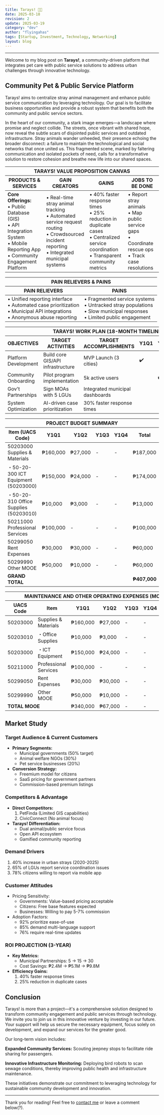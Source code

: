 ```yaml
---
title: Tarays! 🐶😸
date: 2025-03-18
revision: 2
update: 2025-03-19
category: "dev"
author: "flyingahas"
tags: [Startup, Investment, Technology, Networking]
layout: blog
---
```


---

Welcome to my blog post on **Tarays!**, a community-driven platform that integrates pet care with public service solutions to address urban challenges through innovative technology.

## Community Pet & Public Service Platform

Tarays! aims to centralize stray animal management and enhance public service communication by leveraging technology. Our goal is to facilitate business opportunities and provide a robust system that benefits both the community and public service sectors.

In the heart of our community, a stark image emerges—a landscape where promise and neglect collide. The streets, once vibrant with shared hope, now reveal the subtle scars of disjointed public services and outdated infrastructure. Stray animals wander unheeded, their presence echoing the broader disconnect: a failure to maintain the technological and social networks that once united us. This fragmented scene, marked by faltering communication and isolated pockets of need, calls for a transformative solution to restore cohesion and breathe new life into our shared spaces.

<div class="markdown-table">

<table>
  <thead>
    <tr>
      <th colspan="4">TARAYS! VALUE PROPOSITION CANVAS</th>
    </tr>
    <tr>
      <th>PRODUCTS & SERVICES</th>
      <th>GAIN CREATORS</th>
      <th>GAINS</th>
      <th>JOBS TO BE DONE</th>
    </tr>
  </thead>
  <tbody>
    <tr>
      <td>
        <strong>Core Offerings:</strong><br>
        • Public Database (GIS)<br>
        • API Integration System<br>
        • Mobile Reporting App<br>
        • Community Engagement Platform
      </td>
      <td>
        • Real-time stray animal tracking<br>
        • Automated service request routing<br>
        • Crowdsourced incident reporting<br>
        • Integrated municipal systems
      </td>
      <td>
        • 40% faster response times<br>
        • 25% reduction in duplicate cases<br>
        • Centralized service coordination<br>
        • Transparent community metrics
      </td>
      <td>
        • Report stray animals<br>
        • Map public service gaps<br>
        • Coordinate rescue ops<br>
        • Track case resolutions
      </td>
    </tr>
  </tbody>
</table>

</div>

<div class="markdown-table">

<table>
  <thead>
    <tr>
      <th colspan="4">PAIN RELIEVERS & PAINS</th>
    </tr>
    <tr>
      <th>PAIN RELIEVERS</th>
      <th>PAINS</th>
    </tr>
  </thead>
  <tbody>
    <tr>
      <td>
        • Unified reporting interface<br>
        • Automated case prioritization<br>
        • Municipal API integrations<br>
        • Anonymous abuse reporting
      </td>
      <td>
        • Fragmented service systems<br>
        • Untracked stray populations<br>
        • Slow municipal responses<br>
        • Limited public engagement
      </td>
    </tr>
  </tbody>
</table>

</div>

<div class="markdown-table">

<table>
  <thead>
    <tr>
      <th colspan="7">TARAYS! WORK PLAN (18-MONTH TIMELINE)</th>
    </tr>
    <tr>
      <th>OBJECTIVES</th>
      <th>TARGET ACTIVITIES</th>
      <th>TARGET ACCOMPLISHMENTS</th>
      <th>Y1Q1</th>
      <th>Y1Q2</th>
      <th>Y1Q3</th>
      <th>Y1Q4</th>
    </tr>
  </thead>
  <tbody>
    <tr>
      <td>Platform Development</td>
      <td>Build core GIS/API infrastructure</td>
      <td>MVP Launch (3 cities)</td>
      <td>✔️</td>
      <td></td>
      <td></td>
      <td></td>
    </tr>
    <tr>
      <td>Community Onboarding</td>
      <td>Pilot program implementation</td>
      <td>5k active users</td>
      <td></td>
      <td>✔️</td>
      <td></td>
      <td></td>
    </tr>
    <tr>
      <td>Gov't Partnerships</td>
      <td>Sign MOAs with 5 LGUs</td>
      <td>Integrated municipal dashboards</td>
      <td></td>
      <td></td>
      <td>✔️</td>
      <td></td>
    </tr>
    <tr>
      <td>System Optimization</td>
      <td>AI-driven case prioritization</td>
      <td>30% faster response times</td>
      <td></td>
      <td></td>
      <td></td>
      <td>✔️</td>
    </tr>
  </tbody>
</table>

</div>

<div class="markdown-table">

<table>
  <thead>
    <tr>
      <th colspan="6">PROJECT BUDGET SUMMARY</th>
    </tr>
    <tr>
      <th>Item (UACS Code)</th>
      <th>Y1Q1</th>
      <th>Y1Q2</th>
      <th>Y1Q3</th>
      <th>Y1Q4</th>
      <th>Total</th>
    </tr>
  </thead>
  <tbody>
    <tr>
      <td data-label="Item">50203000 Supplies & Materials</td>
      <td data-label="Y1Q1">₱160,000</td>
      <td data-label="Y1Q2">₱27,000</td>
      <td data-label="Y1Q3">-</td>
      <td data-label="Y1Q4">-</td>
      <td data-label="Total">₱187,000</td>
    </tr>
    <tr>
      <td data-label="Breakdown">・50-20-300 ICT Equipment (50203000)</td>
      <td>₱150,000</td>
      <td>₱24,000</td>
      <td>-</td>
      <td>-</td>
      <td>₱174,000</td>
    </tr>
    <tr>
      <td data-label="Breakdown">・50-20-310 Office Supplies (50203010)</td>
      <td>₱10,000</td>
      <td>₱3,000</td>
      <td>-</td>
      <td>-</td>
      <td>₱13,000</td>
    </tr>
    <tr>
      <td data-label="Item">50211000 Professional Services</td>
      <td>₱100,000</td>
      <td>-</td>
      <td>-</td>
      <td>-</td>
      <td>₱100,000</td>
    </tr>
    <tr>
      <td data-label="Item">50299050 Rent Expenses</td>
      <td>₱30,000</td>
      <td>₱30,000</td>
      <td>-</td>
      <td>-</td>
      <td>₱60,000</td>
    </tr>
    <tr>
      <td data-label="Item">50299990 Other MOOE</td>
      <td>₱50,000</td>
      <td>₱10,000</td>
      <td>-</td>
      <td>-</td>
      <td>₱60,000</td>
    </tr>
    <tr>
      <td data-label="Total"><strong>GRAND TOTAL</strong></td>
      <td colspan="4"></td>
      <td><strong>₱407,000</strong></td>
    </tr>
  </tbody>
</table>

</div>

<div class="markdown-table">

<table>
  <thead>
    <tr>
      <th colspan="12">MAINTENANCE AND OTHER OPERATING EXPENSES (MOOE)</th>
    </tr>
    <tr>
      <th>UACS Code</th>
      <th>Item</th>
      <th>Y1Q1</th>
      <th>Y1Q2</th>
      <th>Y1Q3</th>
      <th>Y1Q4</th>
      <th>Total</th>
    </tr>
  </thead>
  <tbody>
    <tr>
      <td>50203000</td>
      <td>Supplies & Materials</td>
      <td>₱160,000</td>
      <td>₱27,000</td>
      <td>-</td>
      <td>-</td>
      <td>₱187,000</td>
    </tr>
    <tr>
      <td>50203010</td>
      <td>・Office Supplies</td>
      <td>₱10,000</td>
      <td>₱3,000</td>
      <td>-</td>
      <td>-</td>
      <td>₱13,000</td>
    </tr>
    <tr>
      <td>50203000</td>
      <td>・ICT Equipment</td>
      <td>₱150,000</td>
      <td>₱24,000</td>
      <td>-</td>
      <td>-</td>
      <td>₱174,000</td>
    </tr>
    <tr>
      <td>50211000</td>
      <td>Professional Services</td>
      <td>₱100,000</td>
      <td>-</td>
      <td>-</td>
      <td>-</td>
      <td>₱100,000</td>
    </tr>
    <tr>
      <td>50299050</td>
      <td>Rent Expenses</td>
      <td>₱30,000</td>
      <td>₱30,000</td>
      <td>-</td>
      <td>-</td>
      <td>₱60,000</td>
    </tr>
    <tr>
      <td>50299990</td>
      <td>Other MOOE</td>
      <td>₱50,000</td>
      <td>₱10,000</td>
      <td>-</td>
      <td>-</td>
      <td>₱60,000</td>
    </tr>
    <tr>
      <td colspan="2"><strong>TOTAL MOOE</strong></td>
      <td>₱340,000</td>
      <td>₱67,000</td>
      <td>-</td>
      <td>-</td>
      <td><strong>₱407,000</strong></td>
    </tr>
  </tbody>
</table>

</div>

## Market Study

### Target Audience & Current Customers
<div class="markdown-list">
  <ul>
    <li><strong>Primary Segments:</strong>
      <ul>
        <li>Municipal governments (50% target)</li>
        <li>Animal welfare NGOs (30%)</li>
        <li>Pet service businesses (20%)</li>
      </ul>
    </li>
    <li><strong>Conversion Strategy:</strong>
      <ul>
        <li>Freemium model for citizens</li>
        <li>SaaS pricing for government partners</li>
        <li>Commission-based premium listings</li>
      </ul>
    </li>
  </ul>
</div>

### Competitors & Advantage
<div class="markdown-list">
  <ul>
    <li><strong>Direct Competitors:</strong>
      <ol>
        <li>PetFinda (Limited GIS capabilities)</li>
        <li>CivicConnect (No animal focus)</li>
      </ol>
    </li>
    <li><strong>Tarays! Differentiation:</strong>
      <ul>
        <li>Dual animal/public service focus</li>
        <li>Open API ecosystem</li>
        <li>Gamified community reporting</li>
      </ul>
    </li>
  </ul>
</div>

### Demand Drivers
<div class="markdown-list">
  <ol>
    <li>40% increase in urban strays (2020-2025)</li>
    <li>65% of LGUs report service coordination issues</li>
    <li>78% citizens willing to report via mobile app</li>
  </ol>
</div>

### Customer Attitudes
<div class="markdown-list">
  <ul>
    <li>Pricing Sensitivity:</strong>
        <ul>
            <li>Governments: Value-based pricing acceptable</li>
            <li>Citizens: Free base features expected</li>
            <li>Businesses: Willing to pay 5-7% commission</li>
      </ul>
    </li>
    <li>Adoption Factors:</strong>
        <ul>
            <li>92% prioritize ease-of-use</li>
            <li>85% demand multi-language support</li>
            <li>76% require real-time updates</li>
      </ul>
    </li>
  </ul>
</div>

<div class="markdown-roi">
  <h3>ROI PROJECTION (3-YEAR)</h3>
  <div class="markdown-list">
    <ul>
      <li><strong>Key Metrics:</strong>
        <ul>
          <li>Municipal Partnerships: 5 → 15 → 30</li>
          <li>Cost Savings: ₱2.4M → ₱5.1M → ₱9.8M</li>
        </ul>
      </li>
      <li><strong>Efficiency Gains:</strong>
        <ol>
          <li>40% faster response times</li>
          <li>25% reduction in duplicate cases</li>
        </ol>
      </li>
    </ul>
  </div>
</div>

## Conclusion

Tarays! is more than a project—it's a comprehensive solution designed to transform community engagement and public services through technology. We invite you to join us in this innovative venture by investing in our future. Your support will help us secure the necessary equipment, focus solely on development, and expand our services for the greater good.

Our long-term vision includes:

**Expanded Community Services:** Scouting jeepney stops to facilitate ride sharing for passengers.

**Innovative Infrastructure Monitoring:** Deploying bird robots to scan sewage conditions, thereby improving public health and infrastructure maintenance.

These initiatives demonstrate our commitment to leveraging technology for sustainable community development and innovation.

---

Thank you for reading! Feel free to [contact me](mailto:flyingahas@kulmata.com) or leave a comment below(?).


